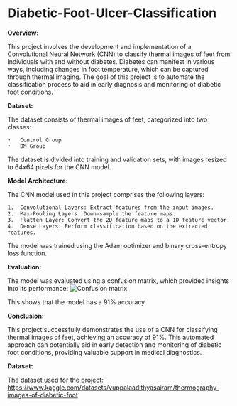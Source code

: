 # Diabetic-Foot-Ulcer-Classification

**Overview:**

This project involves the development and implementation of a Convolutional Neural Network (CNN) to classify thermal images of feet from individuals with and without diabetes. Diabetes can manifest in various ways, including changes in foot temperature, which can be captured through thermal imaging. The goal of this project is to automate the classification process to aid in early diagnosis and monitoring of diabetic foot conditions.


**Dataset:**

The dataset consists of thermal images of feet, categorized into two classes:

	•	Control Group
	•	DM Group

The dataset is divided into training and validation sets, with images resized to 64x64 pixels for the CNN model.


**Model Architecture:**

The CNN model used in this project comprises the following layers:

	1.	Convolutional Layers: Extract features from the input images.
	2.	Max-Pooling Layers: Down-sample the feature maps.
	3.	Flatten Layer: Convert the 2D feature maps to a 1D feature vector.
	4.	Dense Layers: Perform classification based on the extracted features.

The model was trained using the Adam optimizer and binary cross-entropy loss function.


**Evaluation:**

The model was evaluated using a confusion matrix, which provided insights into its performance:
![Confusion matrix](https://github.com/user-attachments/assets/3bff3adb-2683-466b-b4ae-a947387c87a5)

This shows that the model has a 91% accuracy.


**Conclusion:**

This project successfully demonstrates the use of a CNN for classifying thermal images of feet, achieving an accuracy of 91%. This automated approach can potentially aid in early detection and monitoring of diabetic foot conditions, providing valuable support in medical diagnostics.



**Dataset:**

The dataset used for the project: https://www.kaggle.com/datasets/vuppalaadithyasairam/thermography-images-of-diabetic-foot
